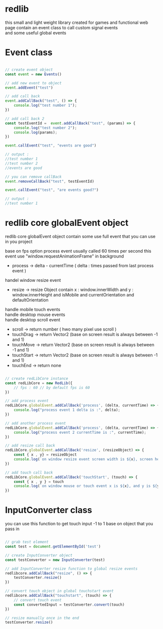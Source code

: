 # redlib

this small and light weight library created for games and functional web page
contain an event class to call custom signal events  
and some useful global events


# Event class
```javascript

// create event object 
const event = new Events()

// add new event to object
event.addEvent("test")

// add call back
event.addCallBack("test", () => {
    console.log("test number 1");
})

// add call back 2
const testEventId =  event.addCallBack("test", (params) => {
    console.log("test number 2");
    console.log(params);
})

event.callEvent("test", "events are good")

// output : 
//test number 1
//test number 2
//events are good

// you can remove callBack
event.removeCallBack("test", testEventId)

event.callEvent("test", "are events good?")

// output : 
//test number 1

```

# redlib core globalEvent object

redlib core globalEvent object contain some use full event that you can use in you project

base on fps option process event usually called 60 times per second
this event use "window.requestAnimationFrame" in background 

+ process      -> delta - currentTime (  delta : times passed from last process event )


handel window resize event 

+ resize      -> resize Object contain x : window.innerWidth and y : window.innerHeight and isMobile and currentOrientation and defaultOrientation



handle mobile touch events  
handle desktop mouse events  
handle desktop scroll event


+ scroll       -> return number ( hwo many pixel use scroll )  
+ touchDrag    -> return Vector2  (base on screen result is always between -1 and 1)  
+ touchMove    -> return Vector2  (base on screen result is always between -1 and 1)  
+ touchStart   -> return Vector2  (base on screen result is always between -1 and 1)  
+ touchEnd     -> return none

```javascript

// create redLibCore instance
const redLibCore = new RedLib({  
    // fps : 60 // by default fps is 60  
})

// add process event
redLibCore.globalEvent.addCallBack('process', (delta, currentTime) => {
    console.log("process event 1 delta is :", delta);
})

// add another process event
redLibCore.globalEvent.addCallBack('process', (delta, currentTime) => {
    console.log("process event 2 currentTime is :", currentTime);
})

// add resize call back
redLibCore.globalEvent.addCallBack('resize', (resizeObject) => {
    const { x , y} = resizeObject
    console.log(`on window resize event screen width is ${x}, screen height is ${y}`);
})

// add touch call back
redLibCore.globalEvent.addCallBack('touchStart', (touch) => {
    const { x , y } = touch
    console.log(`on window mouse or touch event x is ${x}, and y is ${y}`);
})


```

# InputConverter class

you can use this function to get touch input -1 to 1
base on object that you pass in

```javascript

// grab test element
const test = document.getElementById('test')

// create InputConverter object
const testConverter = new InputConverter(test)

// add InputConverter resize function to global resize events
redlibcore.addCallBack("resize", () => {
    testConverter.resize()
})

// convert touch object in global touchstart event 
redlibcore.addCallBack("touchstart", (touch) => {
    // convert touch event
    const convertedInput = testConverter.convert(touch)
})

// resize manually once in the end
testConverter.resize()


```
